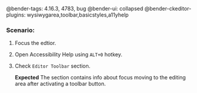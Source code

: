 @bender-tags: 4.16.3, 4783, bug
@bender-ui: collapsed
@bender-ckeditor-plugins: wysiwygarea,toolbar,basicstyles,a11yhelp

### Scenario:

1. Focus the edtior.
1. Open Accessibility Help using `ALT+0` hotkey.
1. Check `Editor Toolbar` section.

	**Expected** The section contains info about focus moving to the editing area after activating a toolbar button.
